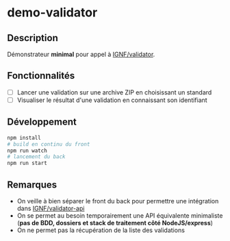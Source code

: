 # demo-validator

## Description

Démonstrateur **minimal** pour appel à [IGNF/validator](https://github.com/IGNF/validator).

## Fonctionnalités

* [ ] Lancer une validation sur une archive ZIP en choisissant un standard
* [ ] Visualiser le résultat d'une validation en connaissant son identifiant

## Développement

```bash
npm install
# build en continu du front
npm run watch
# lancement du back
npm run start
```

## Remarques

* On veille à bien séparer le front du back pour permettre une intégration dans [IGNF/validator-api](https://github.com/IGNF/validator-api)
* On se permet au besoin temporairement une API équivalente minimaliste (**pas de BDD, dossiers et stack de traitement côté NodeJS/express**)
* On ne permet pas la récupération de la liste des validations
